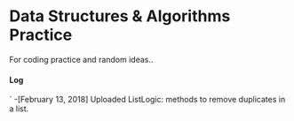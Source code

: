 # Data Structures & Algorithms Practice
For coding practice and random ideas..

 
  
#### Log
`
-[February 13, 2018] Uploaded ListLogic: methods to remove duplicates in a list.
